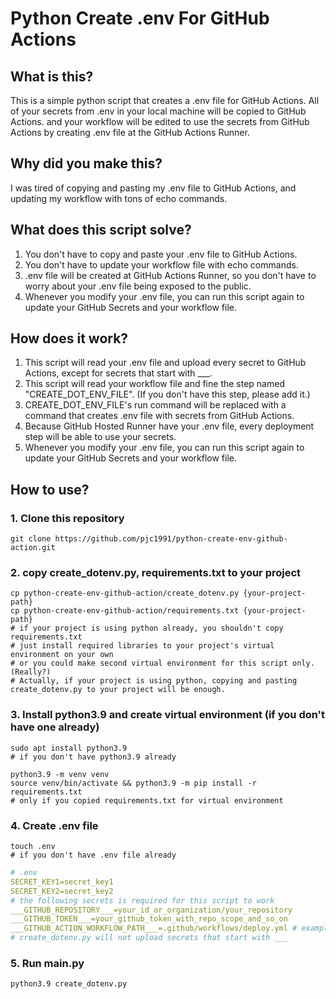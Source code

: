 # Python Create .env For GitHub Actions

## What is this?
This is a simple python script that creates a .env file for GitHub Actions.
All of your secrets from .env in your local machine will be copied to GitHub Actions.
and your workflow will be edited to use the secrets from GitHub Actions by creating .env file at the GitHub Actions Runner.

## Why did you make this?

I was tired of copying and pasting my .env file to GitHub Actions, and updating my workflow with tons of echo commands.

## What does this script solve?

1. You don't have to copy and paste your .env file to GitHub Actions.
2. You don't have to update your workflow file with echo commands.
3. .env file will be created at GitHub Actions Runner, so you don't have to worry about your .env file being exposed to the public.
4. Whenever you modify your .env file, you can run this script again to update your GitHub Secrets and your workflow file.

## How does it work?

1. This script will read your .env file and upload every secret to GitHub Actions, except for secrets that start with ___.
2. This script will read your workflow file and fine the step named "CREATE_DOT_ENV_FILE". (If you don't have this step, please add it.)
3. CREATE_DOT_ENV_FILE's run command will be replaced with a command that creates .env file with secrets from GitHub Actions.
4. Because GitHub Hosted Runner have your .env file, every deployment step will be able to use your secrets.
5. Whenever you modify your .env file, you can run this script again to update your GitHub Secrets and your workflow file.

## How to use?

### 1. Clone this repository

```shell
git clone https://github.com/pjc1991/python-create-env-github-action.git
```

### 2. copy create_dotenv.py, requirements.txt to your project

```shell
cp python-create-env-github-action/create_dotenv.py {your-project-path}
cp python-create-env-github-action/requirements.txt {your-project-path} 
# if your project is using python already, you shouldn't copy requirements.txt
# just install required libraries to your project's virtual environment on your own
# or you could make second virtual environment for this script only. (Really?)
# Actually, if your project is using python, copying and pasting create_dotenv.py to your project will be enough.
```

### 3. Install python3.9 and create virtual environment (if you don't have one already)

```shell
sudo apt install python3.9
# if you don't have python3.9 already

python3.9 -m venv venv
source venv/bin/activate && python3.9 -m pip install -r requirements.txt
# only if you copied requirements.txt for virtual environment
```

### 4. Create .env file

```shell
touch .env
# if you don't have .env file already
```

```yaml
# .env
SECRET_KEY1=secret_key1
SECRET_KEY2=secret_key2
# the following secrets is required for this script to work
___GITHUB_REPOSITORY___=your_id_or_organization/your_repository
___GITHUB_TOKEN___=your_github_token_with_repo_scope_and_so_on
___GITHUB_ACTION_WORKFLOW_PATH___=.github/workflows/deploy.yml # example
# create_dotenv.py will not upload secrets that start with ___
```

### 5. Run main.py

```shell
python3.9 create_dotenv.py
```
